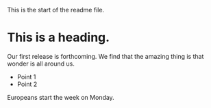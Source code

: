 This is the start of the readme file.
# This is a heading.

Our first release is forthcoming.
We find that the amazing thing is that wonder is all around us.
* Point 1
* Point 2

Europeans start the week on Monday.